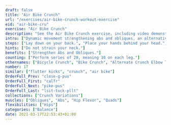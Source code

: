 ```yaml
---
draft: false
title: "Air Bike Crunch"
url: "/exercises/air-bike-crunch-workout-exercise"
eid: "air-bike-cru"
exercise: "Air Bike Crunch"
description: "See the Air Bike Crunch exercise, including video demonstration, instructions on how-to perform, benefits, activated body parts and related exercises."
intro: ["Dynamic movement strengthening abs and obliques, an alternative to the crunch."]
steps: ["Lay down on your back.", "Place your hands behind your head.", "Raise your shoulders off the ground in a crunch position.", "Raise your legs, bending the knees in 90 degrees. This is the starting position.", "Extend one leg, while bringing the other knee to the opposite elbow.", "This is one repetition.", "Now switch, extending and bending alternate legs, bringing the opposite elbow to touch the knee."]
hints: ["Do not strain your neck."]
benefits: ["Strengthen Abs and Obliques."]
counting: ["Perform series of 20, meaning 10 on each leg."]
othernames: ["Bicycle Crunch", "Bike Crunch", "Alternate Crunch Elbow Towards Knee"]
number: 17
similar: ["flutter kicks", "crunch", "air bike"]
OrderFull_Prev: "close-g-pus"
OrderFull_First: "calfr"
OrderFull_Next: "pike-pus"
OrderFull_Last: "lsit-tuck-pllt"
collections: ["Crunch Variations"]
muscles: ["Obliques", "Abs", "Hip Flexor", "Quads"]
flexibilities: ["Hips"]
categories: ["Balance"]
date: 2021-03-17T22:53:43+01:00
---
```

